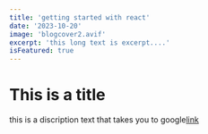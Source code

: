 ```yaml
---
title: 'getting started with react'
date: '2023-10-20'
image: 'blogcover2.avif'
excerpt: 'this long text is excerpt....'
isFeatured: true
---
```


# This  is a title
this is a discription text that takes you to google[link](wwww.google.com)